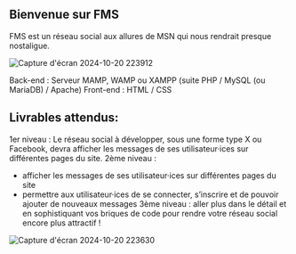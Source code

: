Bienvenue sur FMS
-
FMS est un réseau social aux allures de MSN qui nous rendrait presque nostaligue. 

![Capture d'écran 2024-10-20 223912](https://github.com/user-attachments/assets/82ca3c8d-c93c-4571-a1a6-0e6fdbb12150)

Back-end : Serveur MAMP, WAMP ou XAMPP (suite PHP / MySQL (ou MariaDB) / Apache)
Front-end : HTML / CSS

  Livrables attendus:
-
1er niveau : Le réseau social à développer, sous une forme type X ou Facebook, devra afficher les messages de ses utilisateur·ices sur différentes pages du site.
2ème niveau : 
- afficher les messages de ses utilisateur·ices sur différentes pages du site
- permettre aux utilisateur·ices de se connecter, s’inscrire et de pouvoir ajouter de nouveaux messages
3ème niveau : aller plus dans le détail et en sophistiquant vos briques de code pour rendre votre réseau social encore plus attractif !


![Capture d'écran 2024-10-20 223630](https://github.com/user-attachments/assets/156afa22-e722-4cb9-a65c-18a0932588fc)
